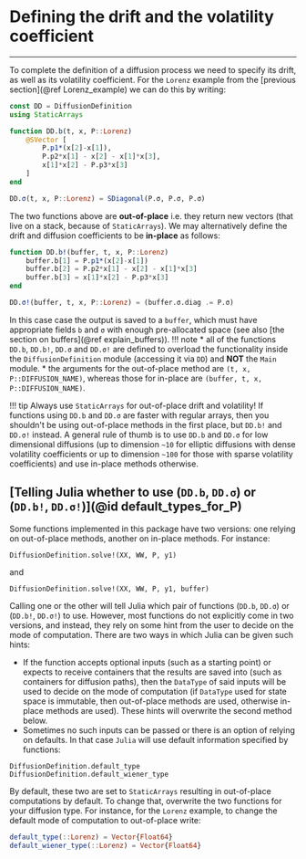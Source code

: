 # Defining the drift and the volatility coefficient
--------------------------------------------------------------------------------
To complete the definition of a diffusion process we need to specify its drift, as well as its volatility coefficient. For the `Lorenz` example from the [previous section](@ref Lorenz_example) we can do this by writing:
```julia
const DD = DiffusionDefinition
using StaticArrays

function DD.b(t, x, P::Lorenz)
    @SVector [
        P.p1*(x[2]-x[1]),
        P.p2*x[1] - x[2] - x[1]*x[3],
        x[1]*x[2] - P.p3*x[3]
    ]
end

DD.σ(t, x, P::Lorenz) = SDiagonal(P.σ, P.σ, P.σ)
```
The two functions above are **out-of-place** i.e. they return new vectors (that live on a stack, because of `StaticArrays`). We may alternatively define the drift and diffusion coefficients to be **in-place** as follows:
```julia
function DD.b!(buffer, t, x, P::Lorenz)
    buffer.b[1] = P.p1*(x[2]-x[1])
    buffer.b[2] = P.p2*x[1] - x[2] - x[1]*x[3]
    buffer.b[3] = x[1]*x[2] - P.p3*x[3]
end

DD.σ!(buffer, t, x, P::Lorenz) = (buffer.σ.diag .= P.σ)
```
In this case case the output is saved to a `buffer`, which must have appropriate fields `b` and `σ` with enough pre-allocated space (see also [the section on buffers](@ref explain_buffers)).
!!! note
    * all of the functions `DD.b`, `DD.b!`, `DD.σ` and `DD.σ!` are defined to overload the functionality inside the `DiffusionDefinition` module (accessing it via `DD`) and **NOT** the `Main` module.
    * the arguments for the out-of-place method are `(t, x, P::DIFFUSION_NAME)`, whereas those for in-place are `(buffer, t, x, P::DIFFUSION_NAME)`.

!!! tip
    Always use `StaticArrays` for out-of-place drift and volatility! If functions using `DD.b` and `DD.σ` are faster with regular arrays, then you shouldn't be using out-of-place methods in the first place, but `DD.b!` and `DD.σ!` instead. A general rule of thumb is to use `DD.b` and `DD.σ` for low dimensional diffusions (up to dimension `~10` for elliptic diffusions with dense volatility coefficients or up to dimension `~100` for those with sparse volatility coefficients) and use in-place methods otherwise.

## [Telling Julia whether to use (`DD.b`, `DD.σ`) or (`DD.b!`, `DD.σ!`)](@id default_types_for_P)
Some functions implemented in this package have two versions: one relying on out-of-place methods, another on in-place methods. For instance:
```@docs
DiffusionDefinition.solve!(XX, WW, P, y1)
```
and
```@docs
DiffusionDefinition.solve!(XX, WW, P, y1, buffer)
```
Calling one or the other will tell Julia which pair of functions (`DD.b`, `DD.σ`) or (`DD.b!`, `DD.σ!`) to use. However, most functions do not explicitly come in two versions, and instead, they rely on some hint from the user to decide on the mode of computation. There are two ways in which Julia can be given such hints:
- If the function accepts optional inputs (such as a starting point) or expects to receive containers that the results are saved into (such as containers for diffusion paths), then the `DataType` of said inputs will be used to decide on the mode of computation (if `DataType` used for state space is immutable, then out-of-place methods are used, otherwise in-place methods are used). These hints will overwrite the second method below.
- Sometimes no such inputs can be passed or there is an option of relying on defaults. In that case `Julia` will use default information specified by functions:
```@docs
DiffusionDefinition.default_type
DiffusionDefinition.default_wiener_type
```
By default, these two are set to `StaticArrays` resulting in out-of-place computations by default. To change that, overwrite the two functions for your diffusion type. For instance, for the `Lorenz` example, to change the default mode of computation to out-of-place write:
```julia
default_type(::Lorenz) = Vector{Float64}
default_wiener_type(::Lorenz) = Vector{Float64}
```
